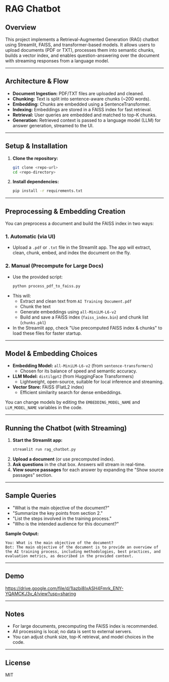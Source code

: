 # RAG Chatbot

## Overview
This project implements a Retrieval-Augmented Generation (RAG) chatbot using Streamlit, FAISS, and transformer-based models. It allows users to upload documents (PDF or TXT), processes them into semantic chunks, builds a vector index, and enables question-answering over the document with streaming responses from a language model.

---

## Architecture & Flow


- **Document Ingestion:** PDF/TXT files are uploaded and cleaned.
- **Chunking:** Text is split into sentence-aware chunks (~200 words).
- **Embedding:** Chunks are embedded using a SentenceTransformer.
- **Indexing:** Embeddings are stored in a FAISS index for fast retrieval.
- **Retrieval:** User queries are embedded and matched to top-K chunks.
- **Generation:** Retrieved context is passed to a language model (LLM) for answer generation, streamed to the UI.

---

## Setup & Installation

1. **Clone the repository:**
   ```bash
   git clone <repo-url>
   cd <repo-directory>
   ```

2. **Install dependencies:**
   ```bash
   pip install -r requirements.txt
   ```

---

## Preprocessing & Embedding Creation

You can preprocess a document and build the FAISS index in two ways:

### 1. **Automatic (via UI)**
- Upload a `.pdf` or `.txt` file in the Streamlit app. The app will extract, clean, chunk, embed, and index the document on the fly.

### 2. **Manual (Precompute for Large Docs)**
- Use the provided script:
  ```bash
  python process_pdf_to_faiss.py
  ```
- This will:
  - Extract and clean text from `AI Training Document.pdf`
  - Chunk the text
  - Generate embeddings using `all-MiniLM-L6-v2`
  - Build and save a FAISS index (`faiss_index.bin`) and chunk list (`chunks.pkl`)
- In the Streamlit app, check "Use precomputed FAISS index & chunks" to load these files for faster startup.

---

## Model & Embedding Choices

- **Embedding Model:** `all-MiniLM-L6-v2` (from `sentence-transformers`)
  - Chosen for its balance of speed and semantic accuracy.
- **LLM Model:** `distilgpt2` (from HuggingFace Transformers)
  - Lightweight, open-source, suitable for local inference and streaming.
- **Vector Store:** FAISS (FlatL2 index)
  - Efficient similarity search for dense embeddings.

You can change models by editing the `EMBEDDING_MODEL_NAME` and `LLM_MODEL_NAME` variables in the code.

---

## Running the Chatbot (with Streaming)

1. **Start the Streamlit app:**
   ```bash
   streamlit run rag_chatbot.py
   ```
2. **Upload a document** (or use precomputed index).
3. **Ask questions** in the chat box. Answers will stream in real-time.
4. **View source passages** for each answer by expanding the "Show source passages" section.

---

## Sample Queries

- "What is the main objective of the document?"
- "Summarize the key points from section 2."
- "List the steps involved in the training process."
- "Who is the intended audience for this document?"

**Sample Output:**
```
You: What is the main objective of the document?
Bot: The main objective of the document is to provide an overview of the AI training process, including methodologies, best practices, and evaluation metrics, as described in the provided context.
```

---

## Demo

https://drive.google.com/file/d/1Iazbi8IxASH4Fmrk_ENY-YQAMCKJ3v_4/view?usp=sharing

---

## Notes
- For large documents, precomputing the FAISS index is recommended.
- All processing is local; no data is sent to external servers.
- You can adjust chunk size, top-K retrieval, and model choices in the code.

---

## License
MIT 
